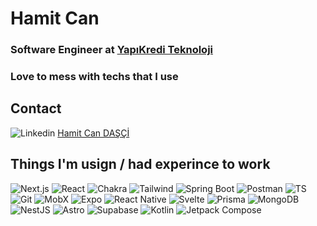 <h1> Hamit Can </h1>
<h3> Software Engineer at <a href='https://ykteknoloji.com.tr'> YapıKredi Teknoloji </a> </h3>
<h3> Love to mess with techs that I use</h3>
<div>

  <h2>Contact</h2>
    
  ![Linkedin](https://img.shields.io/badge/LinkedIn-0077B5?style=for-the-badge&logo=linkedin&logoColor=white)
  <a href="https://www.linkedin.com/in/hamitcandasci/">Hamit Can DAŞÇİ</a>
    
</div>

<div>

  <h2>Things I'm usign / had experince to work</h2>
  <div>
    
  ![Next.js](https://img.shields.io/badge/next.js-000000?style=for-the-badge&logo=nextdotjs&logoColor=white)
  ![React](https://img.shields.io/badge/React-20232A?style=for-the-badge&logo=react&logoColor=61DAFB)
  ![Chakra](https://img.shields.io/badge/Chakra--UI-319795?style=for-the-badge&logo=chakra-ui&logoColor=white)
  ![Tailwind](https://img.shields.io/badge/Tailwind_CSS-38B2AC?style=for-the-badge&logo=tailwind-css&logoColor=white)
  ![Spring Boot](https://img.shields.io/badge/Spring_Boot-F2F4F9?style=for-the-badge&logo=spring-boot)
  ![Postman](https://img.shields.io/badge/Postman-FF6C37?style=for-the-badge&logo=Postman&logoColor=white)
  ![TS](https://img.shields.io/badge/TypeScript-007ACC?style=for-the-badge&logo=typescript&logoColor=white)
  ![Git](https://img.shields.io/badge/GIT-E44C30?style=for-the-badge&logo=git&logoColor=white)
  ![MobX](https://img.shields.io/badge/mobx-f0f0f0?style=for-the-badge&logo=mobx&logoColor=DC5B0E)
  ![Expo](https://img.shields.io/badge/Expo-1B1F23?style=for-the-badge&logo=expo&logoColor=white)
  ![React Native](https://img.shields.io/badge/React_Native-20232A?style=for-the-badge&logo=react&logoColor=61DAFB)
  ![Svelte](https://img.shields.io/badge/Svelte-4A4A55?style=for-the-badge&logo=svelte&logoColor=FF3E00)
  ![Prisma](https://img.shields.io/badge/Prisma-3982CE?style=for-the-badge&logo=Prisma&logoColor=white)
  ![MongoDB](https://img.shields.io/badge/MongoDB-4EA94B?style=for-the-badge&logo=mongodb&logoColor=white)
  ![NestJS](https://img.shields.io/badge/nestjs-%23E0234E.svg?style=for-the-badge&logo=nestjs&logoColor=white)
  ![Astro](https://img.shields.io/badge/Astro-0C1222?style=for-the-badge&logo=astro&logoColor=FDFDFE)
  ![Supabase](https://img.shields.io/badge/Supabase-181818?style=for-the-badge&logo=supabase&logoColor=white)
  ![Kotlin](https://img.shields.io/badge/Kotlin-0095D5?&style=for-the-badge&logo=kotlin&logoColor=white)
![Jetpack Compose](https://img.shields.io/static/v1?label=&message=Jetpack+Compose&color=%231e1e1e&style=for-the-badge&logo=jetpackcompose&logoColor=%234285F4)

  </div>
  
  <br />
  
  
    
  <br />
  <br />
  <br />
  
  
</div>
<!--
<div>
  <a href="https://wakatime.com/@b40dc3b0-5e6b-407a-ace4-0e3330498433"><img width='600' src="https://wakatime.com/share/@HCAN/808b94a7-37bd-4df9-94b0-3f409f899a04.svg"  /></a>
<a href="https://wakatime.com/@b40dc3b0-5e6b-407a-ace4-0e3330498433"><img width='600' src="https://wakatime.com/share/@HCAN/07411e8d-a555-456b-ad83-146e2d2d0bcf.svg"  /></a>
</div>
-->
